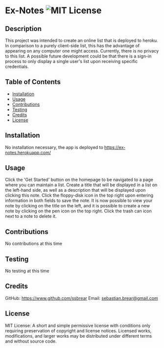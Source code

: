 # Ex-Notes ![MIT License](https://img.shields.io/badge/License-MIT-Green)

## Description

This project was intended to create an online list that is deployed to heroku. In comparison to a purely client-side list, this has the advantage of appearing on any computer one might access. Currently, there is no privacy to this list. A possible future development could be that there is a sign-in process to only display a single user's list upon receiving specific credentials.

## Table of Contents

* [Installation](#installation)
* [Usage](#usage)
* [Contributions](#contributions)
* [Testing](#testing)
* [Credits](#credits)
* [License](#license)

## Installation
No installation necessary, the app is deployed to https://ex-notes.herokuapp.com/

## Usage
Click the 'Get Started' button on the homepage to be navigated to a page where you can maintain a list. Create a title that will be displayed in a list on the left-hand side, as well as a description that will be displayed upon clicking this note. Click the floppy-disk icon in the top right upon entering information in both fields to save the note. It is now possible to view your note by clicking on the title on the left, and it is possible to create a new note by clicking on the pen icon on the top right. Click the trash can icon next to a note to delete it.

## Contributions
No contributions at this time

## Testing
No testing at this time

## Credits
GitHub: https://www.github.com/ssbrear
Email: sebastian.brear@gmail.com

## License
MIT License: A short and simple permissive license with conditions only requiring preservation of copyright and license notices. Licensed works, modifications, and larger works may be distributed under different terms and without source code.